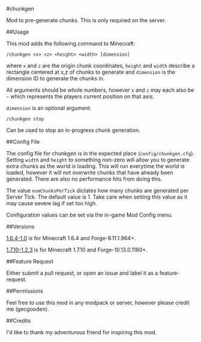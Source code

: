 #chunkgen

Mod to pre-generate chunks. This is only required on the server.

##Usage

This mod adds the following command to Minecraft:

```
/chunkgen <x> <z> <height> <width> [dimension]
```

where `x` and `z` are the origin chunk coordinates, `height` and `width` describe a rectangle centered at x,z of chunks to generate and `dimension` is the dimension ID to generate the chunks in.

All arguments should be whole numbers, however `x` and `z` may each also be `~` which represents the players current position on that axis.

`dimension` is an optional argument.

```
/chunkgen stop
```

Can be used to stop an in-progress chunk generation.

##Config File

The config file for chunkgen is in the expected place (`config/chunkgen.cfg`).
Setting `width` and `height` to something non-zero will allow you to generate extra chunks as the world is loading. This will run everytime the world is loaded, however it will not overwrite chunks that have already been generated. There are also no performance hits from doing this.

The value `numChunksPerTick` dictates how many chunks are generated per Server Tick. The default value is 1. Take care when setting this value as it may cause severe lag if set too high.

Configuration values can be set via the in-game Mod Config menu.

##Versions

[1.6.4-1.0](https://github.com/gecgooden/chunkgen/releases/tag/v1.0) is for Minecraft 1.6.4 and Forge-9.11.1.964+.

[1.7.10-1.2.3](https://github.com/gecgooden/chunkgen/releases/tag/1.2.3) is for Minecraft 1.7.10 and Forge-10.13.0.1180+.

##Feature Request

Either submit a pull request, or open an issue and label it as a feature-request.

##Permissions

Feel free to use this mod in any modpack or server, however please credit me (gecgooden).

##Credits

I'd like to thank my adventurous friend for inspiring this mod.
